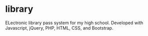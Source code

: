 # library
ELectronic library pass system for my high school. Developed with Javascript, jQuery, PHP, HTML, CSS, and Bootstrap.
